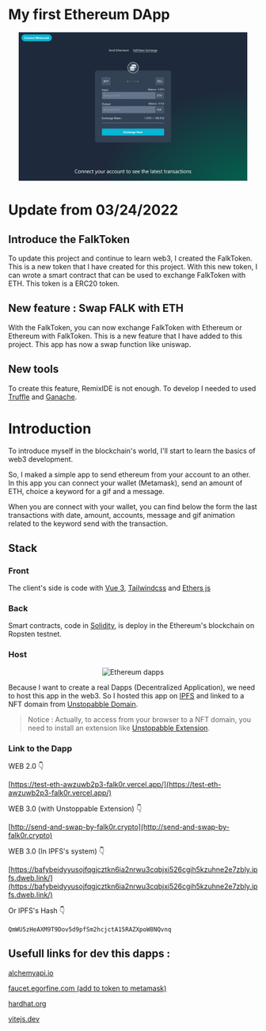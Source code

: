 # My first Ethereum DApp

<p align="center">
<img alt="Ethereum dapp" src="https://raw.githubusercontent.com/Falk0r/swap-dapps/538186bed93d7769b803f562007b61604a858ca9/eth-test-client/public/falkSwap.png?token=GHSAT0AAAAAABS2UCGMWD26V4XWRVZWUFZIYR4NLUA" height="300">
</p>

# Update from 03/24/2022

## Introduce the FalkToken

To update this project and continue to learn web3, I created the FalkToken. This is a new token that I have created for this project. With this new token, I can wrote a smart contract that can be used to exchange FalkToken with ETH. This token is a ERC20 token.

## New feature : Swap FALK with ETH

With the FalkToken, you can now exchange FalkToken with Ethereum or Ethereum with FalkToken. This is a new feature that I have added to this project. This app has now a swap function like uniswap.

## New tools

To create this feature, RemixIDE is not enough. To develop I needed to used [Truffle](https://trufflesuite.com/) and [Ganache](https://trufflesuite.com/ganache/index.html).

# Introduction

To introduce myself in the blockchain's world, I'll start to learn the basics of web3 development.

So, I maked a simple app to send ethereum from your account to an other. In this app you can connect your wallet (Metamask), send an amount of ETH, choice a keyword for a gif and a message.

When you are connect with your wallet, you can find below the form the last transactions with date, amount, accounts, message and gif animation related to the keyword send with the transaction.

## Stack

### Front

The client's side is code with [Vue 3](https://vuejs.org/), [Tailwindcss](https://tailwindcss.com/) and [Ethers js](https://docs.ethers.io/v5/single-page/)

### Back

Smart contracts, code in [Solidity](https://docs.soliditylang.org/en/v0.8.11/), is deploy in the Ethereum's blockchain on Ropsten testnet.

### Host

<p align="center">
<img alt="Ethereum dapps" src="https://miro.medium.com/max/770/0*B6BKEEkcGigwiR-_.png" height="100">
</p>

Because I want to create a real Dapps (Decentralized Application), we need to host this app in the web3. So I hosted this app on [IPFS](https://ipfs.io/) and linked to a NFT domain from [Unstopabble Domain](https://unstoppabledomains.com/?ref=45d96544f1184ad).

> Notice : Actually, to access from your browser to a NFT domain, you need to install an extension like [Unstopabble Extension](https://unstoppabledomains.com/extension).

### Link to the Dapp
WEB 2.0 👇

[https://test-eth-awzuwb2p3-falk0r.vercel.app/](https://test-eth-awzuwb2p3-falk0r.vercel.app/)

WEB 3.0 (with Unstoppable Extension) 👇

[http://send-and-swap-by-falk0r.crypto](http://send-and-swap-by-falk0r.crypto)

WEB 3.0 (In IPFS's system) 👇

[https://bafybeidyyusojfqgjcztkn6ia2nrwu3cqbjxi526cgih5kzuhne2e7zbly.ipfs.dweb.link/](https://bafybeidyyusojfqgjcztkn6ia2nrwu3cqbjxi526cgih5kzuhne2e7zbly.ipfs.dweb.link/)

Or IPFS's Hash  👇

`QmWU5zHeAXM9T9Dov5d9pfSm2hcjctA15RAZXpoW8NQvnq`


## Usefull links for dev this dapps :

[alchemyapi.io](https://dashboard.alchemyapi.io/)

[faucet.egorfine.com (add to token to metamask)](https://faucet.egorfine.com/)

[hardhat.org](https://hardhat.org/)

[vitejs.dev](https://vitejs.dev/)